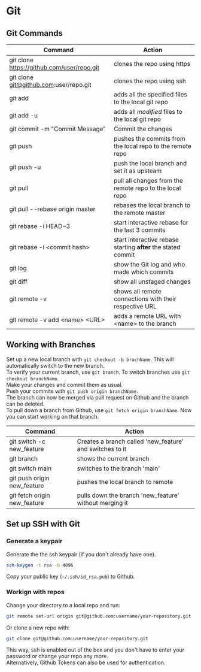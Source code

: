 # Git

## Git Commands

Command | Action
--- | ---
git clone https://github.com/user/repo.git | clones the repo using https
git clone git@github.com:user/repo.git | clones the repo using ssh
git add | adds all the specified files to the local git repo
git add -u | adds all _modified_ files to the local git repo
git commit -m "Commit Message" | Commit the changes
git push | pushes the commits from the local repo to the remote repo
git push -u | push the local branch and set it as upsteam
git pull | pull all changes from the remote repo to the local repo
git pull --rebase origin master | rebases the local branch to the remote master
git rebase -i HEAD~3 | start interactive rebase for the last 3 commits
git rebase -i \<commit hash> | start interactive rebase starting __after__ the stated commit
git log | show the Git log and who made which commits
git diff | show all unstaged changes
git remote -v | shows all remote connections with their respective URL
git remote -v add \<name> \<URL> | adds a remote URL with \<name> to the branch

## Working with Branches

Set up a new local branch with `git checkout -b brachName`. This will automatically switch to the new branch.  
To verify your current branch, use `git branch`. To switch branches use `git checkout branchName`.  
Make your changes and commit them as usual.  
Push your commits with `git push origin branchName`.  
The branch can now be merged via pull request on Github and the branch can be deleted.  
To pull down a branch from Github, use `git fetch origin branchName`. Now you can start working on that branch.

Command | Action
--- | ---
git switch -c new_feature | Creates a branch called 'new_feature' and switches to it
git branch | shows the current branch
git switch main | switches to the branch 'main'
git push origin new_feature | pushes the local branch to remote
git fetch origin new_feature | pulls down the branch 'new_feature' without merging it

## Set up SSH with Git

### Generate a keypair

Generate the the ssh keypair (if you don't already have one).

```sh
ssh-keygen -t rsa -b 4096
```

Copy your public key (`~/.ssh/id_rsa.pub`) to Github.

### Workign with repos

Change your directory to a local repo and run:

```sh
git remote set-url origin git@github.com:username/your-repository.git
```

Or clone a new repo with:

```sh
git clone git@github.com:username/your-repository.git
```

This way, ssh is enabled out of the box and you don't have to enter your password or change your repo any more.  
Alternatively, Github Tokens can also be used for authentication.
